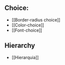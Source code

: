 ## Choice:

- [[Border-radius choice]]
- [[Color-choice]]
- [[Font-choice]]


## Hierarchy
- [[Hierarquia]]